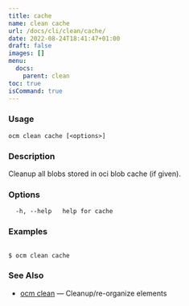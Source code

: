 ```yaml
---
title: cache
name: clean cache
url: /docs/cli/clean/cache/
date: 2022-08-24T18:41:47+01:00
draft: false
images: []
menu:
  docs:
    parent: clean
toc: true
isCommand: true
---
```

### Usage

```
ocm clean cache [<options>]
```

### Description


Cleanup all blobs stored in oci blob cache (if given).
	

### Options

```
  -h, --help   help for cache
```

### Examples

```

$ ocm clean cache

```

### See Also

* [ocm clean](/docs/cli/clean)	 &mdash; Cleanup/re-organize elements

